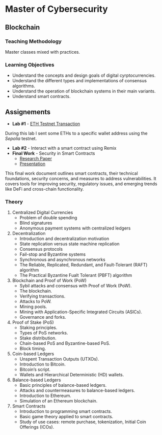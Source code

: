 # Master of Cybersecurity

## Blockchain

### Teaching Methodology

Master classes mixed with practices.

### Learning Objectives

- Understand the concepts and design goals of digital cyrptocurrencies.
- Understand the different types and implementations of consensus algorithms.
- Understand the operation of blockchain systems in their main variants.
- Understand smart contracts.

## Assignements

- **Lab #1** - [ETH Testnet Transaction](./BKCHAIN_Lab1_Send_ETH_using_Sepolia.pdf)

During this lab I sent some ETHs to a specific wallet address using the *Sepolia* testnet.

- **Lab #2** - Interact with a smart contract using Remix
- **Final Work** - Security in Smart Contracts
  - [Research Paper](BKCHAIN_Security_in_Smart_Contracts_Paper.pdf)
  - [Presentation](BKCHAIN_Security_in_Smart_Contracts_Presentation.pdf)

This final work document outlines smart contracts, their technical foundations, security concerns, and measures to address vulnerabilities. It covers tools for improving security, regulatory issues, and emerging trends like DeFi and cross-chain functionality.

### Theory

1. Centralized Digital Currencies
   - Problem of double spending
   - Blind signatures
   - Anonymous payment systems with centralized ledgers
2. Decentralization
   - Introduction and decentralization motivation
   - State replication versus state machine replication
   - Consensus protocols
   - Fail-stop and Byzantine systems
   - Synchronous and asynchronous networks
   - The Reliable, Replicated, Redundant, and Fault-Tolerant (RAFT) algorithm
   - The Practical Byzantine Fualt Tolerant (PBFT) algorithm
3. Blockchain and Proof of Work (PoW)
   - Sybil attacks and consensus with Proof of Work (PoW).
   - The blockchain.
   - Verifying transactions.
   - Attacks to PoW.
   - Mining pools.
   - Mining with Application-Specific Integrated Circuits (ASICs).
   - Governance and forks.
4. Proof of Stake (PoS)
   - Staking principles.
   - Types of PoS networks.
   - Stake distribution.
   - Chain-based PoS and Byzantine-based PoS.
   - Block timing.
5. Coin-based Ledgers
   - Unspent Transaction Outputs (UTXOs).
   - Introduction to Bitcoin.
   - Bitcoin’s script.
   - Wallets and Hierarchical Deterministic (HD) wallets.
6. Balance-based Ledgers
   - Basic principles of balance-based ledgers.
   - Attacks and countermeasures to balance-based ledgers.
   - Introduction to Ethereum.
   - Simulation of an Ethereum blockchain.
7. Smart Contracts
   - Introduction to programming smart contracts.
   - Basic game theory applied to smart contracts.
   - Study of use cases: remote purchase, tokenization, Initial Coin Offerings (ICOs).
